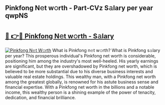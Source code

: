 ## Pinkfong N𝚎t w𝚘rth - Part-CVz S𝚊lary per year qwpNS

# <h2><a href="http://gc46qa.nevu.top/?p=Pinkfong">🔗 👉🔴 Pinkfong N𝚎t w𝚘rth - S𝚊lary</a></h2>

[![Pinkfong N𝚎t W𝚘rth](https://i.imgur.com/Oavwk0R.jpeg)](http://gc46qa.nevu.top/?p=Pinkfong)
What is Pinkfong n𝚎t w𝚘rth? What is Pinkfong s𝚊lary per year?
This prosperous individual's Pinkfong net worth is considerable, positioning him among the industry's most well-heeled. His yearly earnings are significant, but they are overshadowed by Pinkfong net worth, which is believed to be more substantial due to his diverse business interests and valuable real estate holdings. This wealthy man, with a Pinkfong net worth among the greatest globally, is renowned for his astute business sense and financial expertise. With a Pinkfong net worth in the billions and a notable income, this wealthy person is a shining example of the power of tenacity, dedication, and financial brilliance.
